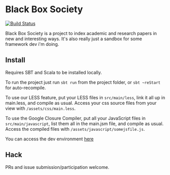 Black Box Society
=================

[![Build Status](https://travis-ci.org/blackboxsociety/bbs-web.svg?branch=master)](https://travis-ci.org/blackboxsociety/bbs-web)

Black Box Society is a project to index academic and research papers
in new and interesting ways. It's also really just a sandbox for some
framework dev i'm doing.

Install
-------

Requires SBT and Scala to be installed locally.

To run the project just run `sbt run` from the project folder, or `sbt ~reStart` for auto-recompile.

To use our LESS feature, put your LESS files in `src/main/less`, link it all up in main.less, and compile as usual.
Access your css source files from your view with `/assets/css/main.less`.

To use the Google Closure Compiler, put all your JavaScript files in `src/main/javascript`, list them all in the
main.jsm file, and compile as usual. Access the compiled files with `/assets/javascript/somejsfile.js`.

You can access the dev environment [here](http://localhost:3000)

Hack
----

PRs and issue submission/participation welcome.

